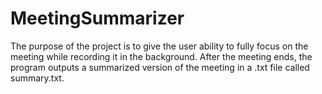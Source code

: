 # MeetingSummarizer
The purpose of the project is to give the user ability to fully focus on the meeting while recording it in the background. After the meeting ends, the program outputs a summarized version of the meeting in a .txt file called summary.txt.

